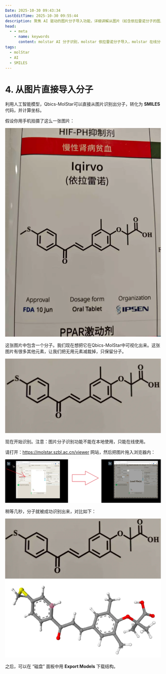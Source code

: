 ```yaml
---
Date: 2025-10-30 09:43:34
LastEditTime: 2025-10-30 09:55:44
description: 聚焦 AI 驱动的图片分子导入功能，详细讲解从图片（如含依拉雷诺分子的图片）裁剪、访问在线平台（https://molstar.szbl.ac.cn/viewer）、拖拽识别分子，到导出分子结构的完整流程，说明功能仅在线可用的关键注意事项，助力科研人员、药物研发者快速将图片分子转化为可分析的数字模型，提升分子处理效率。
head:
  - - meta
    - name: keywords
      content: molstar AI 分子识别，molstar 依拉雷诺分子导入，molstar 在线分子识别，molstar SMILES 代码生成，molstar 分子结构下载，molstar 图片分子转化，molstar molstar.szbl.ac.cn使用
tags:
  - molStar
  - AI
  - SMILES
---
```


# 4. 从图片直接导入分子

利用人工智能模型，Qbics-MolStar可以直接从图片识别出分子，转化为 **SMILES** 代码，并计算坐标。

假设你用手机拍摄了这么一张图片：

![import-image.webp](./assets/import-image.webp)

这张图片中包含一个分子。我们现在想把它在Qbics-MolStar中可视化出来。这张图片有很多其他元素，让我们把无用元素减裁掉，只保留分子。

![import-image-base.webp](./assets/import-image-base.webp)

现在开始识别。注意：图片分子识别功能不能在本地使用，只能在线使用。

请打开：https://molstar.szbl.ac.cn/viewer 网站，然后把图片拖入浏览器内：

![import-image-drag-file.webp](./assets/import-image-drag-file.webp)

稍等几秒，分子就被成功识别出来，对比如下：

![import-image-result.webp](./assets/import-image-result.webp)

之后，可以在 “磁盘” 面板中用 **Export Models** 下载结构。